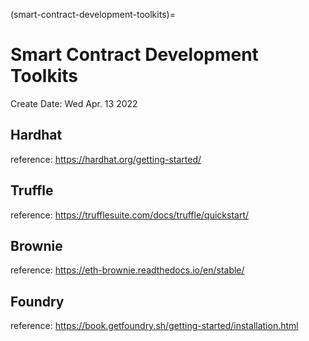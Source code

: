 (smart-contract-development-toolkits)=
# Smart Contract Development Toolkits

Create Date: Wed Apr. 13 2022

## Hardhat

reference: https://hardhat.org/getting-started/

## Truffle

reference: https://trufflesuite.com/docs/truffle/quickstart/

## Brownie

reference: https://eth-brownie.readthedocs.io/en/stable/

## Foundry

reference: https://book.getfoundry.sh/getting-started/installation.html